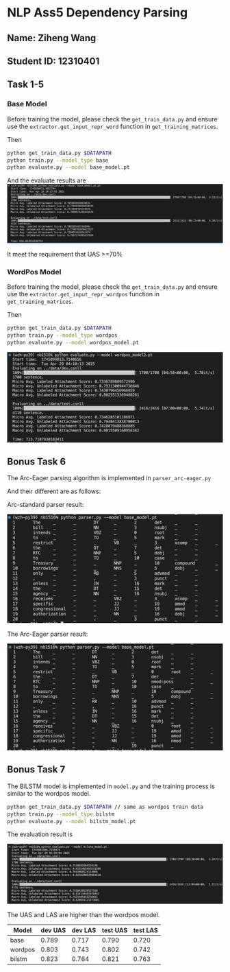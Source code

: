 # NLP Ass5 Dependency Parsing

## Name: Ziheng Wang

## Student ID: 12310401

## Task 1-5

### Base Model

Before training the model, please check the `get_train_data.py` and ensure use the `extractor.get_input_repr_word` function in `get_training_matrices`.

Then

```bash
python get_train_data.py $DATAPATH
python train.py --model_type base
python evaluate.py --model base_model.pt
```

And the evaluate results are
![alt text](Ass5_report/image.png)

It meet the requirement that UAS >=70%

### WordPos Model

Before training the model, please check the `get_train_data.py` and ensure use the `extractor.get_input_repr_wordpos` function in `get_training_matrices`.

Then

```bash
python get_train_data.py $DATAPATH
python train.py --model_type wordpos
python evaluate.py --model wordpos_model.pt
```

![alt text](Ass5_report/image-5.png)

## Bonus Task 6

The Arc-Eager parsing algorithm is implemented in `parser_arc-eager.py`

And their different are as follows:

Arc-standard parser result:

![alt text](Ass5_report/image-3.png)

The Arc-Eager parser result:

![alt text](Ass5_report/image-4.png)

## Bonus Task 7

The BiLSTM model is implemented in `model.py`
and the training process is similar to the wordpos model.

```bash
python get_train_data.py $DATAPATH // same as wordpos train data
python train.py --model_type bilstm
python evaluate.py --model bilstm_model.pt
```

The evaluation result is

![alt text](Ass5_report/image-2.png)

The UAS and LAS are higher than the wordpos model.

| Model   | dev UAS | dev LAS | test UAS | test LAS |
| ------- | ------- | ------- | -------- | -------- |
| base    | 0.789   | 0.717   | 0.790    | 0.720    |
| wordpos | 0.803   | 0.743   | 0.802    | 0.742    |
| bilstm  | 0.823   | 0.764   | 0.821    | 0.763    |
